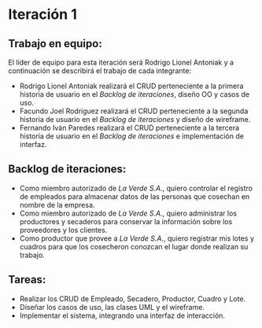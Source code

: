 # Iteración 1
## Trabajo en equipo:
El líder de equipo para esta iteración será Rodrigo Lionel Antoniak y a continuación se describirá el trabajo de cada integrante:
- Rodrigo Lionel Antoniak realizará el CRUD perteneciente a la primera historia de usuario en el *Backlog de iteraciones*, diseño OO y casos de uso.
- Facundo Joel Rodriguez realizará el CRUD perteneciente a la segunda historia de usuario en el *Backlog de iteraciones* y diseño de wireframe.
- Fernando Iván Paredes realizará el CRUD perteneciente a la tercera historia de usuario en el *Backlog de iteraciones* e implementación de interfaz.
## Backlog de iteraciones:
- Como miembro autorizado de *La Verde S.A.*, quiero controlar el registro de empleados para almacenar datos de las personas que cosechan en nombre de la empresa.
- Como miembro autorizado de *La Verde S.A.*, quiero administrar los productores y secaderos para conservar la información sobre los proveedores y los clientes.
- Como productor que provee a *La Verde S.A.*, quiero registrar mis lotes y cuadros para que los cosecheron conozcan el lugar donde realizan su trabajo.
## Tareas:
- Realizar los CRUD de Empleado, Secadero, Productor, Cuadro y Lote.
- Diseñar los casos de uso, las clases UML y el wireframe.
- Implementar el sistema, integrando una interfaz de interacción.